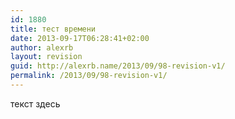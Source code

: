 ```yaml
---
id: 1880
title: тест времени
date: 2013-09-17T06:28:41+02:00
author: alexrb
layout: revision
guid: http://alexrb.name/2013/09/98-revision-v1/
permalink: /2013/09/98-revision-v1/
---
```

текст здесь
